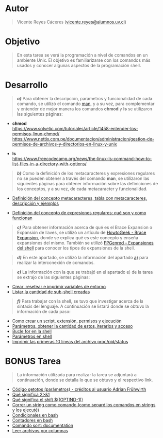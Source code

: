 # Autor

> Vicente Reyes Cáceres (<vicente.reyes@alumnos.uv.cl>)

# Objetivo

> En esta tarea se verá la programación a nivel de comandos en un ambiente Unix. El objetivo es familiarizarse con los comandos más usados y conocer algunas aspectos de la programación shell.

# Desarrollo

> <a name = "item1"></a> **_a)_** Para obtener la descripción, parámetros y funcionalidad de cada comando, se utilizó el comando [man](https://man7.org/linux/man-pages/man1/man.1.html), y a su vez, para complementar y entender de mejor manera los comandos **chmod** y **ls** se utilizaron las siguientes páginas:

- **chmod**  
  <https://www.solvetic.com/tutoriales/article/1458-entender-los-permisos-linux-chmod/>  
  <https://www.nettix.com.pe/documentacion/administracion/gestion-de-permisos-de-archivos-y-directorios-en-linux-y-unix>

- **ls**  
  <https://www.freecodecamp.org/news/the-linux-ls-command-how-to-list-files-in-a-directory-with-options/>

> **_b)_** Como la definición de los metacaracteres y expresiones regulares no se pueden obtener a través del comando **man**, se utilizaron las siguientes páginas para obtener información sobre las definiciones de los conceptos, y a su vez, de cada metacaracter y funcionalidad.

- [Definición del concepto metacaracteres, tabla con metacaracteres, descripción y ejemplos](https://www.ibm.com/docs/es/netcoolomnibus/8.1?topic=SSSHTQ_8.1.0/com.ibm.netcool_OMNIbus.doc_8.1.0/omnibus/wip/common/reference/omn_ref_re_metacharacters.html)

- [Definición del concepto de expresiones regulares: qué son y como funcionan](https://sg.com.mx/content/view/545)

> **_c)_** Para obtener información acerca de qué es el Brace Expansion o Expansión de llaves, se utilizó un artículo de [HowtoGeek - Brace Expansion](https://www.howtogeek.com/725657/how-to-use-brace-expansion-in-linuxs-bash-shell/), donde se explica qué es este concepto y enseña expansiones del mismo. También se utilizó [FPGenred - Expansiones del shell](https://www.fpgenred.es/GNU-Linux/expansin_del_shell.html) para conocer los tipos de expansiones de la shell.

> **_d)_** En este apartado, se utilizó la información del apartado [a)](#item1) para realizar la interconexión de comandos.

> **_e)_** La información con la que se trabajó en el apartado e) de la tarea se extrajo de las siguientes páginas:

- [Crear, resetear e imprimir variables de entorno](https://www.hostinger.es/tutoriales/variables-de-entorno-linux-como-leerlas-y-configurarlas-vps)
- [Listar la cantidad de sub-shell creadas](https://blog.carreralinux.com.ar/2017/01/informacion-sobre-bash-subshell/)

> **_f)_** Para trabajar con la shell, se tuvo que investigar acerca de la sintaxis del lenguaje. A continuación se listará donde se obtuvo la información de cada paso:

- [Como crear un script, extensión, permisos y ejecución](https://computernewage.com/2019/01/13/scripting-linux-bash-crear-ejecutar-script/#crear-script)
- [Parámetros, obtener la cantidad de estos, iterarlos y acceso](https://likegeeks.com/es/scripting-de-bash-parametros-y-opciones/)
- [Bucle for en la shell](https://www.hostinger.es/tutoriales/bash-for-loop-guia-ejemplos)
- [Parámetros en shell](https://victorroblesweb.es/2016/08/27/parametros-en-shell-script/)
- [Imprimir las primeras 10 líneas del archivo proc/pid/status](https://superuser.com/questions/564554/how-to-set-max-line-in-cat-command)

# BONUS Tarea

> La información utilizada para realizar la tarea se adjuntará a continuación, donde se detalla lo que se obtuvo y el respectivo link.

- [Código getotps (parámetros) - créditos al usuario Adrian Frühwirth](https://stackoverflow.com/questions/16483119/an-example-of-how-to-use-getopts-in-bash)
- [Qué significa 2>&1](https://uniwebsidad.com/foro/pregunta/238/que-significa-el-valor-21-utilizado-en-la-shell/)
- [Qué significa el shift $((OPTIND-1))](https://unix.stackexchange.com/questions/214141/explain-the-shell-command-shift-optind-1/214151)
- [Correr un string como comando (como separé los comandos en strings y los ejecuté)](https://stackoverflow.com/questions/2355148/run-a-string-as-a-command-within-a-bash-script)
- [Condicionales en bash](https://atareao.es/tutorial/scripts-en-bash/condicionales-en-bash/)
- [Contadores en bash](https://linuxize.com/post/bash-increment-decrement-variable/)
- [Comando sort: documentation](https://pubs.opengroup.org/onlinepubs/009695399/utilities/sort.html)
- [Leer archivos por columnas](https://www.xmodulo.com/read-column-data-text-file-bash.html)

